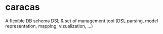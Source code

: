 # caracas
A flexible DB schema DSL &amp; set of management tool (DSL parsing, model representation, mapping, vizualization, ...)
